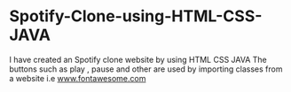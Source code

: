 # Spotify-Clone-using-HTML-CSS-JAVA
I have created an Spotify clone website by using HTML CSS JAVA 
The buttons such as play , pause and other are used by importing classes from a website i.e www.fontawesome.com
